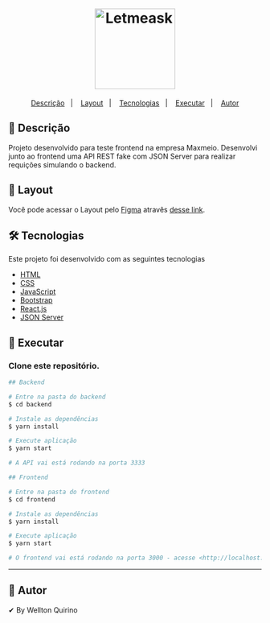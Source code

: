 <h1 align="center">
  <img alt="Letmeask" src="https://user-images.githubusercontent.com/12499627/145687673-a26da61d-6b69-4936-ab15-378bf7f3fba0.png" width="160px">
  <br />
</h1>
<p align="center">
  <a href="#page_facing_up-descrição">Descrição</a>&nbsp;&nbsp;&nbsp;|&nbsp;&nbsp;&nbsp;
  <a href="#art-Layout">Layout</a>&nbsp;&nbsp;&nbsp;|&nbsp;&nbsp;&nbsp;
  <a href="#-tecnologias">Tecnologias</a>&nbsp;&nbsp;&nbsp;|&nbsp;&nbsp;&nbsp;
  <a href="#closed_book-executar">Executar</a>&nbsp;&nbsp;&nbsp;|&nbsp;&nbsp;&nbsp;
  <a href="#man-Autor">Autor</a>
</p>

## :page_facing_up: Descrição
Projeto desenvolvido para teste frontend na empresa Maxmeio. Desenvolvi junto ao frontend uma API REST fake com JSON Server para realizar requições simulando o backend.


## :art: Layout
Você pode acessar o Layout pelo <a href="https://www.figma.com">Figma<a> atravês <a href="https://www.figma.com/file/y5tNoMNZuPDNvgvoMxTwHk/Georgia-Nery---teste-frontend">desse link<a>.

## 🛠 Tecnologias
Este projeto foi desenvolvido com as seguintes tecnologias

- [HTML](https://developer.mozilla.org/pt-BR/docs/Web/HTML)
- [CSS](https://developer.mozilla.org/pt-BR/docs/Web/CSS)
- [JavaScript](https://developer.mozilla.org/pt-BR/docs/Web/JavaScript)
- [Bootstrap](https://getbootstrap.com/)
- [React.js](https://pt-br.reactjs.org/)
- [JSON Server](https://www.npmjs.com/package/json-server)

## :closed_book: Executar

### Clone este repositório.

```bash
## Backend

# Entre na pasta do backend
$ cd backend

# Instale as dependências
$ yarn install

# Execute aplicação
$ yarn start

# A API vai está rodando na porta 3333
```

```bash
## Frontend

# Entre na pasta do frontend
$ cd frontend

# Instale as dependências
$ yarn install

# Execute aplicação
$ yarn start

# O frontend vai está rodando na porta 3000 - acesse <http://localhost:3000>
```

---

## :man: Autor

✔ By Wellton Quirino
